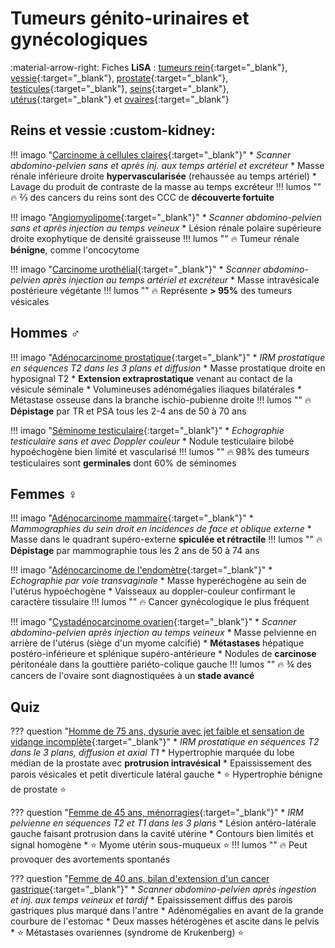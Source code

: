 # Tumeurs génito-urinaires et gynécologiques

:material-arrow-right: Fiches **LiSA** : [tumeurs rein](https://livret.uness.fr/lisa/2024/Tumeurs_du_rein_de_l%E2%80%99adulte){:target="_blank"}, [vessie](https://livret.uness.fr/lisa/2024/Tumeurs_v%C3%A9sicales){:target="_blank"}, [prostate](https://livret.uness.fr/lisa/2024/Tumeurs_de_la_prostate){:target="_blank"}, [testicules](https://livret.uness.fr/lisa/2024/Tumeurs_du_testicule){:target="_blank"}, [seins](https://livret.uness.fr/lisa/2024/Tumeurs_du_sein){:target="_blank"}, [utérus](https://livret.uness.fr/lisa/2024/Tumeurs_du_col_ut%C3%A9rin,_tumeur_du_corps_ut%C3%A9rin){:target="_blank"} et [ovaires](https://livret.uness.fr/lisa/2024/Tumeurs_de_l%E2%80%99ovaire){:target="_blank"}

## Reins et vessie :custom-kidney:

!!! imago "[Carcinome à cellules claires](https://radiopaedia.org/cases/181152/studies/144755){:target="_blank"}"
    * _Scanner abdomino-pelvien sans et après inj. aux temps artériel et excréteur_
    * Masse rénale inférieure droite **hypervascularisée** (rehaussée au temps artériel)
    * Lavage du produit de contraste de la masse au temps excréteur
    !!! lumos ""
        :fire: ⅔ des cancers du reins sont des CCC de **découverte fortuite**

!!! imago "[Angiomyolipome](https://radiopaedia.org/cases/88552/studies/105227){:target="_blank"}"
    * _Scanner abdomino-pelvien sans et après injection au temps veineux_
    * Lésion rénale polaire supérieure droite exophytique de densité graisseuse
    !!! lumos ""
        :fire: Tumeur rénale **bénigne**, comme l'oncocytome

!!! imago "[Carcinome urothélial](https://radiopaedia.org/cases/85674/studies/101455){:target="_blank"}"
    * _Scanner abdomino-pelvien après injection au temps artériel et excréteur_
    * Masse intravésicale postérieure végétante 
    !!! lumos ""
        :fire: Représente **> 95%** des tumeurs vésicales

## Hommes :male_sign:

!!! imago "[Adénocarcinome prostatique](https://radiopaedia.org/cases/77857/studies/90143){:target="_blank"}"
    * _IRM prostatique en séquences T2 dans les 3 plans et diffusion_
    * Masse prostatique droite en hyposignal T2
    * **Extension extraprostatique** venant au contact de la vésicule séminale
    * Volumineuses adénomégalies iliaques bilatérales
    * Métastase osseuse dans la branche ischio-pubienne droite
    !!! lumos ""
        :fire: **Dépistage** par TR et PSA tous les 2-4 ans de 50 à 70 ans

!!! imago "[Séminome testiculaire](https://radiopaedia.org/cases/99886/studies/121735){:target="_blank"}"
    * _Echographie testiculaire sans et avec Doppler couleur_
    * Nodule testiculaire bilobé hypoéchogène bien limité et vascularisé
    !!! lumos ""
        :fire: 98% des tumeurs testiculaires sont **germinales** dont 60% de séminomes


## Femmes :female_sign:

!!! imago "[Adénocarcinome mammaire](https://radiopaedia.org/cases/185818/studies/147888){:target="_blank"}"
    * _Mammographies du sein droit en incidences de face et oblique externe_
    * Masse dans le quadrant supéro-externe **spiculée et rétractile**
    !!! lumos ""
        :fire: **Dépistage** par mammographie tous les 2 ans de 50 à 74 ans

!!! imago "[Adénocarcinome de l'endomètre](https://radiopaedia.org/cases/53104/studies/59067){:target="_blank"}"
    * _Echographie par voie transvaginale_
    * Masse hyperéchogène au sein de l'utérus hypoéchogène
    * Vaisseaux au doppler-couleur confirmant le caractère tissulaire
    !!! lumos ""
        :fire: Cancer gynécologique le plus fréquent

!!! imago "[Cystadénocarcinome ovarien](https://radiopaedia.org/cases/86567/studies/102653?lang=gb#images){:target="_blank"}"
    * _Scanner abdomino-pelvien après injection au temps veineux_
    * Masse pelvienne en arrière de l'utérus (siège d'un myome calcifié)
    * **Métastases** hépatique postéro-inférieure et splénique supéro-antérieure
    * Nodules de **carcinose** péritonéale dans la gouttière pariéto-colique gauche
    !!! lumos ""
        :fire: ¾ des cancers de l'ovaire sont diagnostiquées à un **stade avancé**


## Quiz

??? question "[Homme de 75 ans, dysurie avec jet faible et sensation de vidange incomplète](https://radiopaedia.org/cases/82760/studies/97007){:target="_blank"}"
    * _IRM prostatique en séquences T2 dans le 3 plans, diffusion et axial T1_
    * Hypertrophie marquée du lobe médian de la prostate avec **protrusion intravésical**
    * Epaississement des parois vésicales et petit diverticule latéral gauche
    * :star: Hypertrophie bénigne de prostate :star:

??? question "[Femme de 45 ans, ménorragies](https://radiopaedia.org/cases/159288/studies/130549){:target="_blank"}"
    * _IRM pelvienne en séquences T2 et T1 dans les 3 plans_
    * Lésion antéro-latérale gauche faisant protrusion dans la cavité utérine
    * Contours bien limités et signal homogène
    * :star: Myome utérin sous-muqueux :star:
    !!! lumos ""
        :fire: Peut provoquer des avortements spontanés

??? question "[Femme de 40 ans, bilan d'extension d'un cancer gastrique](https://radiopaedia.org/cases/63068/studies/71546?lang=gb){:target="_blank"}"
    * _Scanner abdomino-pelvien après ingestion et inj. aux temps veineux et tardif_
    * Epaississement diffus des parois gastriques plus marqué dans l'antre
    * Adénomégalies en avant de la grande courbure de l'estomac
    * Deux masses hétérogènes et ascite dans le pelvis
    * :star: Métastases ovariennes (syndrome de Krukenberg) :star: